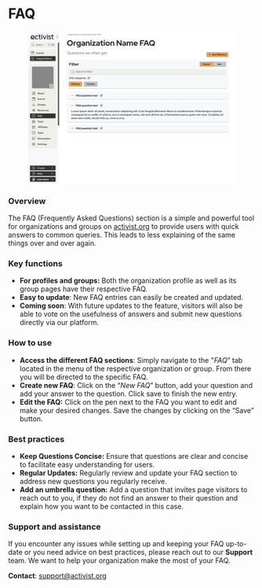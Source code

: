 # FAQ

<figure><img src="../../.gitbook/assets/Organization FAQ.png" alt=""><figcaption></figcaption></figure>

### Overview

The FAQ (Frequently Asked Questions) section is a simple and powerful tool for organizations and groups on [activist.org](http://activist.org) to provide users with quick answers to common queries. This leads to less explaining of the same things over and over again.

### **Key functions**

* **For profiles and groups:** Both the organization profile as well as its group pages have their respective FAQ.
* **Easy to update**: New FAQ entries can easily be created and updated.
* **Coming soon**: With future updates to the feature, visitors will also be able to vote on the usefulness of answers and submit new questions directly via our platform.

### **How to use**

* **Access the different FAQ sections**: Simply navigate to the "_FAQ_” tab located in the menu of the respective organization or group. From there you will be directed to the specific FAQ.
* **Create new FAQ**: Click on the “_New FAQ_” button, add your question and add your answer to the question. Click save to finish the new entry.
* **Edit the FAQ:** Click on the pen next to the FAQ you want to edit and make your desired changes. Save the changes by clicking on the “Save” button.

### **Best practices**

* **Keep Questions Concise:** Ensure that questions are clear and concise to facilitate easy understanding for users.
* **Regular Updates:** Regularly review and update your FAQ section to address new questions you regularly receive.
* **Add an umbrella question:** Add a question that invites page visitors to reach out to you, if they do not find an answer to their question and explain how you want to be contacted in this case.

### **Support and assistance**

If you encounter any issues while setting up and keeping your FAQ up-to-date or you need advice on best practices, please reach out to our **Support** team. We want to help your organization make the most of your FAQ.

**Contact**: [support@activist.org](mailto:support@activist.org)
